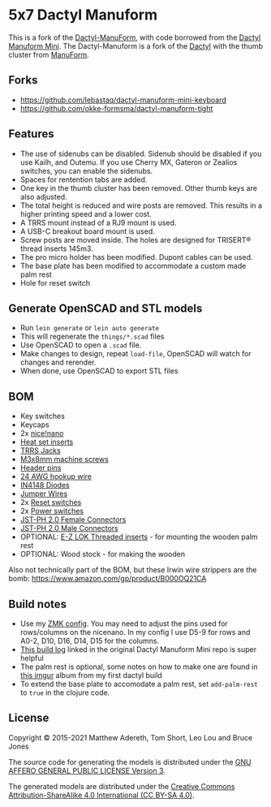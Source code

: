 # 5x7 Dactyl Manuform

This is a fork of the [Dactyl-ManuForm](https://github.com/tshort/dactyl-keyboard), with code borrowed from the [Dactyl Manuform Mini](https://github.com/l4u/dactyl-manuform-mini-keyboard). The Dactyl-Manuform is a fork of the [Dactyl](https://github.com/adereth/dactyl-keyboard) with the thumb cluster from [ManuForm](https://github.com/jeffgran/ManuForm).

## Forks

- https://github.com/lebastaq/dactyl-manuform-mini-keyboard
- https://github.com/okke-formsma/dactyl-manuform-tight

## Features

- The use of sidenubs can be disabled. Sidenub should be disabled if you use Kailh, and Outemu. If you use Cherry MX, Gateron or Zealios switches, you can enable the sidenubs.
- Spaces for rentention tabs are added.
- One key in the thumb cluster has been removed. Other thumb keys are also adjusted.
- The total height is reduced and wire posts are removed. This results in a
  higher printing speed and a lower cost.
- A TRRS mount instead of a RJ9 mount is used.
- A USB-C breakout board mount is used.
- Screw posts are moved inside. The holes are designed for TRISERT® thread inserts 145m3.
- The pro micro holder has been modified. Dupont cables can be used.
- The base plate has been modified to accommodate a custom made palm rest
- Hole for reset switch

## Generate OpenSCAD and STL models

- Run `lein generate` or `lein auto generate`
- This will regenerate the `things/*.scad` files
- Use OpenSCAD to open a `.scad` file.
- Make changes to design, repeat `load-file`, OpenSCAD will watch for changes and rerender.
- When done, use OpenSCAD to export STL files

## BOM

- Key switches
- Keycaps
- 2x [nice!nano](https://nicekeyboards.com/nice-nano/)
- [Heat set inserts](https://www.digikey.com/en/products/detail/4255/1528-4255-ND/10244656)
- [TRRS Jacks](https://www.amazon.com/gp/product/B07KY7CJCJ)
- [M3x8mm machine screws](https://www.amazon.com/gp/product/B018RSV2AI)
- [Header pins](https://www.amazon.com/gp/product/B074HVBTZ4)
- [24 AWG hookup wire](https://www.digikey.com/en/products/detail/24UL1007SLDKIT/2328-24UL1007SLDKIT-ND/11614213)
- [IN4148 Diodes](https://www.digikey.com/en/products/detail/1N4148-TAP/1N4148-TAPCT-ND/3104296)
- [Jumper Wires](https://www.adafruit.com/product/1949)
- 2x [Reset switches](https://www.amazon.com/gp/product/B07F9PLSRY/ref=ppx_yo_dt_b_asin_title_o00_s00?ie=UTF8&psc=1)
- 2x [Power switches](https://www.amazon.com/gp/product/B07F9K3F82/ref=ppx_yo_dt_b_asin_title_o04_s00?ie=UTF8&psc=1)
- [JST-PH 2.0 Female Connectors](https://www.amazon.com/gp/product/B07NWNPB77/ref=ppx_yo_dt_b_asin_title_o00_s00?ie=UTF8&psc=1)
- [JST-PH 2.0 Male Connectors](https://www.amazon.com/BDHI-Electrical-Connector-Silicone-B184-20/dp/B096D8SCP6/ref=sr_1_11?)
- OPTIONAL: [E-Z LOK Threaded inserts](https://www.amazon.com/gp/product/B015CAPTZI) - for mounting the wooden palm rest
- OPTIONAL: Wood stock - for making the wooden

Also not technically part of the BOM, but these Irwin wire strippers are the bomb: https://www.amazon.com/gp/product/B000OQ21CA

## Build notes

- Use my [ZMK config](https://github.com/brucedjones/zmk-config). You may need to adjust the pins used for rows/columns on the nicenano. In my config I use D5-9 for rows and A0-2, D10, D16, D14, D15 for the columns.
- [This build log](https://www.beekeeb.com/dactyl-manuform-mini-mechanical-keyboard-build-log/) linked in the original Dactyl Manuform Mini repo is super helpful
- The palm rest is optional, some notes on how to make one are found in [this imgur](https://imgur.com/gallery/1zfyPCG) album from my first dactyl build
- To extend the base plate to accomodate a palm rest, set `add-palm-rest` to `true` in the clojure code.

## License

Copyright © 2015-2021 Matthew Adereth, Tom Short, Leo Lou and Bruce Jones

The source code for generating the models is distributed under the [GNU AFFERO GENERAL PUBLIC LICENSE Version 3](LICENSE).

The generated models are distributed under the [Creative Commons Attribution-ShareAlike 4.0 International (CC BY-SA 4.0)](LICENSE-models).
